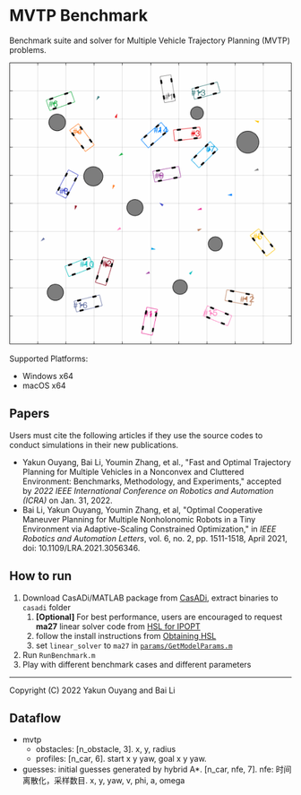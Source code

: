 # MVTP Benchmark

Benchmark suite and solver for Multiple Vehicle Trajectory Planning (MVTP) problems.



![animation_case_51](resources/animation_case_51.gif)


Supported Platforms:

* Windows x64
* macOS x64

## Papers

Users must cite the following articles if they use the source codes to conduct simulations in their new publications.

* Yakun Ouyang, Bai Li, Youmin Zhang, et al., "Fast and Optimal Trajectory Planning for Multiple Vehicles in a Nonconvex and Cluttered Environment: Benchmarks, Methodology, and Experiments," accepted by *2022 IEEE International Conference on Robotics and Automation (ICRA)* on Jan. 31, 2022.
* Bai Li, Yakun Ouyang, Youmin Zhang, et al, "Optimal Cooperative Maneuver Planning for Multiple Nonholonomic Robots in a Tiny Environment via Adaptive-Scaling Constrained Optimization," in *IEEE Robotics and Automation Letters*, vol. 6, no. 2, pp. 1511-1518, April 2021, doi: 10.1109/LRA.2021.3056346.

## How to run

1. Download CasADi/MATLAB package from [CasADi](https://web.casadi.org/get/), extract binaries to `casadi` folder
   1. **[Optional]** For best performance, users are encouraged to request **ma27** linear solver code from [HSL for IPOPT](https://www.hsl.rl.ac.uk/ipopt/)
   2. follow the install instructions from [Obtaining HSL](https://github.com/casadi/casadi/wiki/Obtaining-HSL)
   3. set `linear_solver` to `ma27` in [`params/GetModelParams.m`](https://github.com/libai1943/MVTP_benchmark/blob/main/params/GetModelParams.m#L16)
2. Run `RunBenchmark.m`
3. Play with different benchmark cases and different parameters

---

Copyright (C) 2022 Yakun Ouyang and Bai Li


## Dataflow
- mvtp
   - obstacles: [n_obstacle, 3]. x, y, radius
   - profiles: [n_car, 6]. start x y yaw, goal x y yaw.
- guesses: initial guesses generated by hybrid A*.
   [n_car, nfe, 7]. nfe: 时间离散化，采样数目. x, y, yaw, v, phi, a, omega